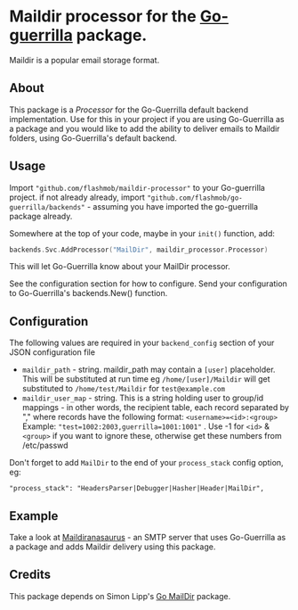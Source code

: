 # Maildir processor for the [Go-guerrilla](https://github.com/flashmob/go-guerrilla) package.

Maildir is a popular email storage format.

## About

This package is a _Processor_ for the Go-Guerrilla default backend implementation. Use for this in your project
if you are using Go-Guerrilla as a package and you would like to add the ability to deliver emails to Maildir folders, using Go-Guerrilla's default backend. 

## Usage

Import `"github.com/flashmob/maildir-processor"` to your Go-guerrilla project. if not already already, import `"github.com/flashmob/go-guerrilla/backends"` - assuming you have imported the go-guerrilla package already.

Somewhere at the top of your code, maybe in your `init()` function, add:

```go
backends.Svc.AddProcessor("MailDir", maildir_processor.Processor)
```

This will let Go-Guerrilla know about your MailDir processor.

See the configuration section for how to configure. Send your configuration to Go-Guerrilla's backends.New() function.


## Configuration

The following values are required in your `backend_config` section of your JSON configuration file

* `maildir_path` - string. maildir_path may contain a `[user]` placeholder. This will be substituted at run time
eg `/home/[user]/Maildir` will get substituted to `/home/test/Maildir` for `test@example.com`
* `maildir_user_map` - string. This is a string holding user to group/id mappings - in other words, the recipient table,
each record separated by "," where records have the following format: `<username>=<id>:<group>`<br>
Example: `"test=1002:2003,guerrilla=1001:1001"` . Use -1 for `<id>` & `<group>` if you want to ignore these, otherwise get these numbers from /etc/passwd
 
Don't forget to add `MailDir` to the end of your `process_stack` config option, eg:

`"process_stack": "HeadersParser|Debugger|Hasher|Header|MailDir",`

## Example

Take a look at [Maildiranasaurus](https://github.com/flashmob/maildiranasaurus) - an SMTP server that uses Go-Guerrilla as a 
package and adds Maildir delivery using this package.

## Credits

This package depends on Simon Lipp's [Go MailDir](https://github.com/sloonz/go-maildir) package.




 
